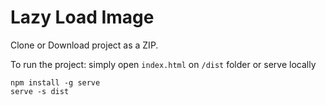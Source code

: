 # Lazy Load Image

Clone or Download project as a ZIP.

To run the project:
simply open `index.html` on `/dist` folder
or serve locally

    npm install -g serve
    serve -s dist
